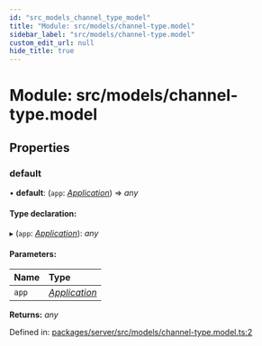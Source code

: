 ```yaml
---
id: "src_models_channel_type_model"
title: "Module: src/models/channel-type.model"
sidebar_label: "src/models/channel-type.model"
custom_edit_url: null
hide_title: true
---
```


# Module: src/models/channel-type.model

## Properties

### default

• **default**: (`app`: [*Application*](src_declarations.md#application)) => *any*

#### Type declaration:

▸ (`app`: [*Application*](src_declarations.md#application)): *any*

#### Parameters:

Name | Type |
:------ | :------ |
`app` | [*Application*](src_declarations.md#application) |

**Returns:** *any*

Defined in: [packages/server/src/models/channel-type.model.ts:2](https://github.com/xr3ngine/xr3ngine/blob/7650c2bea/packages/server/src/models/channel-type.model.ts#L2)
